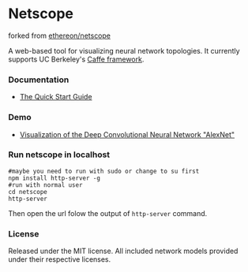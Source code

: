 # Netscope
forked from [ethereon/netscope](https://github.com/ethereon/netscope)

A web-based tool for visualizing neural network topologies. It currently supports UC Berkeley's [Caffe framework](https://github.com/bvlc/caffe).

### Documentation
- [The Quick Start Guide](http://www.lxzh123.com/app/netscope/quickstart.html)

### Demo
- [Visualization of the Deep Convolutional Neural Network "AlexNet"](http://www.lxzh123.com/app/netscope/#/preset/alexnet)

### Run netscope in localhost

```
#maybe you need to run with sudo or change to su first
npm install http-server -g
#run with normal user
cd netscope
http-server
```

Then open the url folow the output of `http-server` command.

### License

Released under the MIT license.
All included network models provided under their respective licenses.
